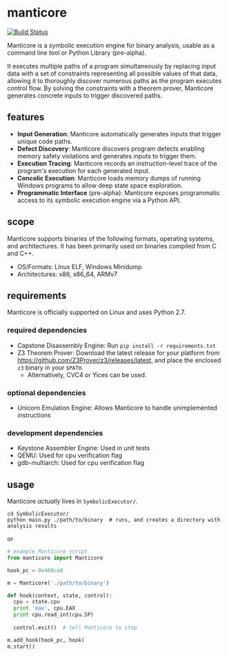 # manticore

[![Build Status](https://travis-ci.com/trailofbits/manticore.svg?token=m4YsYkGcyttTxRXGVHMr&branch=master)](https://travis-ci.com/trailofbits/manticore)

Manticore is a symbolic execution engine for binary analysis, usable as a
command line tool or Python Library (pre-alpha).

It executes multiple paths of a program simultaneously by replacing input data
with a set of constraints representing all possible values of that data,
allowing it to thoroughly discover numerous paths as the program executes
control flow. By solving the constraints with a theorem prover, Manticore
generates concrete inputs to trigger discovered paths.

## features

- **Input Generation**: Manticore automatically generates inputs that trigger
  unique code paths.
- **Defect Discovery**: Manticore discovers program defects enabling memory
  safety violations and generates inputs to trigger them.
- **Execution Tracing**: Manticore records an instruction-level trace of the
  program's execution for each generated input.
- **Concolic Execution**: Manticore loads memory dumps of running Windows
  programs to allow deep state space exploration.
- **Programmatic Interface** (pre-alpha): Manticore exposes programmatic access
  to its symbolic execution engine via a Python API.

## scope

Manticore supports binaries of the following formats, operating systems, and
architectures. It has been primarily used on binaries compiled from C and C++.

- OS/Formats: Linux ELF, Windows Minidump
- Architectures: x86, x86_64, ARMv7

## requirements

Manticore is officially supported on Linux and uses Python 2.7.

### required dependencies

- Capstone Disassembly Engine: Run `pip install -r requirements.txt`
- Z3 Theorem Prover: Download the latest release for your platform from https://github.com/Z3Prover/z3/releases/latest, and place the enclosed `z3` binary in your `$PATH`.
  - Alternatively, CVC4 or Yices can be used.

### optional dependencies

- Unicorn Emulation Engine: Allows Manticore to handle unimplemented instructions

### development dependencies

- Keystone Assembler Engine: Used in unit tests
- QEMU: Used for cpu verification flag
- gdb-multiarch: Used for cpu verification flag

## usage

Manticore *actually* lives in `SymbolicExecutor/`.

```
cd SymbolicExecutor/
python main.py ./path/to/binary  # runs, and creates a directory with analysis results
```

or

```python
# example Manticore script
from manticore import Manticore

hook_pc = 0x400ca0

m = Manticore('./path/to/binary')

def hook(context, state, control):
  cpu = state.cpu
  print 'eax', cpu.EAX
  print cpu.read_int(cpu.SP)
  
  control.exit()  # tell Manticore to stop

m.add_hook(hook_pc, hook)
m.start()
```
